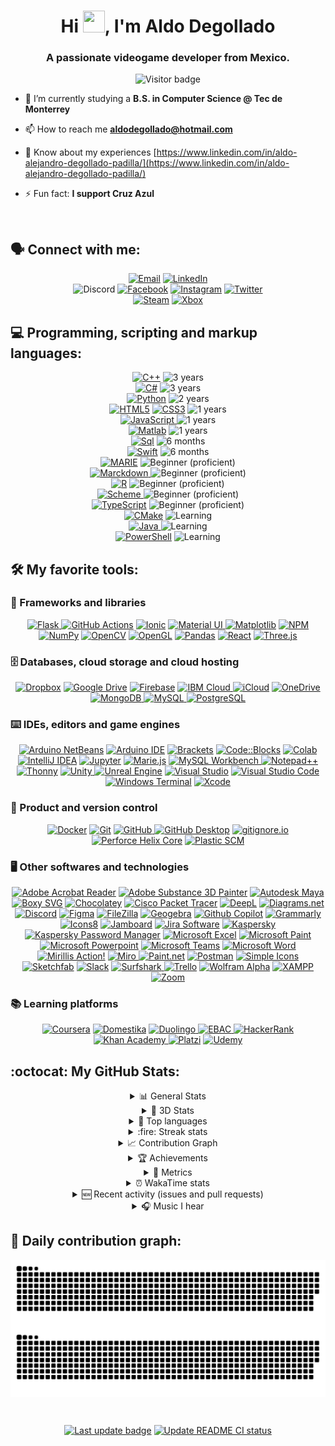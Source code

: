 <h1 align="center">
  Hi <img src="https://raw.githubusercontent.com/MartinHeinz/MartinHeinz/master/wave.gif" width="35px" height="35px">, I'm Aldo Degollado
</h1>

<h3 align="center">
  A passionate videogame developer from Mexico.
</h3>

<p align="center">
  <img alt="Visitor badge" Title="Visitors badge" src="https://visitor-badge.laobi.icu/badge?page_id=diplex09.diplex09"/>
</p>

- 🔭 I’m currently studying a **B.S. in Computer Science @ Tec de Monterrey**

- 📫 How to reach me **aldodegollado@hotmail.com**

- 📄 Know about my experiences [https://www.linkedin.com/in/aldo-alejandro-degollado-padilla/](https://www.linkedin.com/in/aldo-alejandro-degollado-padilla/)

- ⚡ Fun fact: **I support Cruz Azul**

<br>


## 🗣️ Connect with me: 

<p align="center">
  <!--- Mail --->
  <a href="mailto:aldodegollado@hotmail.com" target="_blank" rel="noreferrer">
    <img alt="Email" title="Email" src="https://shields.io/badge/%F0%9F%93%AC%20aldodegollado@hotmail.com-beige?style=for-the-badge" /></a>

  <!--- LinkedIn --->
  <a href="https://linkedin.com/in/aldo-alejandro-degollado-padilla" target="_blank" rel="noreferrer">
    <img alt="LinkedIn" title="LinkedIn" src="https://img.shields.io/badge/linkedin-%230077B5.svg?logo=linkedin&logoColor=white&style=for-the-badge" /></a>
  <br>
  
  <!--- Discord --->
  <img alt="Discord" title="Discord" src="https://dcbadge.vercel.app/api/shield/219490225481580544" />
  
  <!--- Facebook --->
  <a href="https://fb.com/aldoalejandro.degolladopadilla" target="_blank" rel="noreferrer">
    <img alt="Facebook" title="Facebook" src="https://img.shields.io/badge/Facebook-%231877F2.svg?logo=Facebook&logoColor=white&style=for-the-badge" /></a>
  
  <!--- Instagram --->
  <a href="https://instagram.com/aldodegollado" target="_blank" rel="noreferrer">
    <img alt="Instagram" title="Instagram" src="https://img.shields.io/badge/Instagram-%23E4405F.svg?logo=Instagram&logoColor=white&style=for-the-badge" /></a>
  
  <!--- Twitter --->
  <a href="https://twitter.com/aldodegollado" target="_blank" rel="noreferrer">
    <img alt="Twitter" title="Twitter" src="https://img.shields.io/badge/Twitter-%231DA1F2.svg?logo=Twitter&logoColor=white&style=for-the-badge" /></a>
  <br>
  
  <!--- Steam --->
  <a href="https://steamcommunity.com/id/diplex_/" target="_blank" rel="noreferrer">
    <img alt="Steam" title="Steam" src="https://img.shields.io/badge/Steam-2A475E.svg?logo=Steam&logoColor=white&style=for-the-badge" /></a>
  
  <!--- Xbox --->
  <a href="https://account.xbox.com/es-mx/Profile?xr=mebarnav" target="_blank" rel="noreferrer">
    <img alt="Xbox" title="Xbox" src="https://img.shields.io/badge/Xbox-107C10.svg?logo=Xbox&logoColor=white&style=for-the-badge" /></a>
</p>


## 💻 Programming, scripting and markup languages:

<p align="center">
  <!--- C++ --->
  <a href="https://www.w3schools.com/cpp/cpp_intro.asp" target="_blank" rel="noreferrer">
    <img alt="C++" title="C++" src="https://img.shields.io/badge/C%2B%2B-00599C?logo=cplusplus&logoColor=fff&style=for-the-badge" /></a>
  <img alt="3 years" src="https://img.shields.io/badge/3%20years-69b34c?style=for-the-badge" />
  <br>
  
  <!--- C# --->
  <a href="https://learn.microsoft.com/en-us/dotnet/csharp/" target="_blank" rel="noreferrer">
    <img alt="C#" title="C#" src="https://img.shields.io/badge/C%20Sharp-239120?logo=csharp&logoColor=fff&style=for-the-badge" /></a>
  <img alt="3 years" src="https://img.shields.io/badge/3%20years-69b34c?style=for-the-badge" />
  <br>
  
  <!--- Python --->
  <a href="https://www.python.org/" target="_blank" rel="noreferrer">
    <img alt="Python" title="Python" src="https://custom-icon-badges.demolab.com/badge/Python-254F72.svg?logo=python-color2&style=for-the-badge" /></a>
  <img alt="2 years" src="https://img.shields.io/badge/2%20years-acb334?style=for-the-badge" />
  <br>
  
  <!--- HTML5 y CSS3 --->
  <a href="https://www.w3schools.com/html/default.asp" target="_blank" rel="noreferrer">
    <img alt="HTML5" title="HTML5" src="https://img.shields.io/badge/HTML5-E34F26?style=for-the-badge&logo=html5&logoColor=white" /></a>
  <a href="https://www.w3schools.com/css/default.asp" target="_blank" rel="noreferrer">
    <img alt="CSS3" title="CSS3" src="https://img.shields.io/badge/CSS3-1572B6?style=for-the-badge&logo=css3&logoColor=white" /></a>
  <img alt="1 years" src="https://img.shields.io/badge/1%20year-fab733?style=for-the-badge" />
  <br>
  
  <!--- JavaScript --->
  <a href="https://developer.mozilla.org/en-US/docs/Web/JavaScript" target="_blank" rel="noreferrer">
    <picture>
      <source media="(prefers-color-scheme: dark)" srcset="https://img.shields.io/badge/JavaScript-F7DF1E?logo=javascript&logoColor=000&style=for-the-badge">
      <source media="(prefers-color-scheme: light)" srcset="https://img.shields.io/badge/JavaScript-000?logo=javascript&logoColor=F7DF1E&style=for-the-badge">
      <img alt="JavaScript" title="JavaScript" src="https://img.shields.io/badge/JavaScript-000?logo=javascript&logoColor=F7DF1E&style=for-the-badge">
    </picture></a>
  <img alt="1 years" src="https://img.shields.io/badge/1%20year-fab733?style=for-the-badge" />
  <br>
  
  <!--- Matlab --->
  <a href="https://www.mathworks.com/products/matlab.html" target="_blank" rel="noreferrer">
    <img alt="Matlab" title="Matlab" src="https://custom-icon-badges.demolab.com/badge/Matlab-0076A8.svg?logo=matlab-color&style=for-the-badge" /></a>
  <img alt="1 years" src="https://img.shields.io/badge/1%20year-fab733?style=for-the-badge" />
  <br>
  
  <!--- SQL --->
  <a href="https://www.w3schools.com/sql/sql_intro.asp" target="_blank" rel="noreferrer">
    <img alt="Sql" title="Sql" src="https://custom-icon-badges.demolab.com/badge/SQL-025E8C.svg?logo=database&logoColor=white&style=for-the-badge" /></a>
  <img alt="6 months" src="https://img.shields.io/badge/6%20months-ff8e15?style=for-the-badge" />
  <br>
  
  <!--- Swift --->
  <a href="https://developer.apple.com/swift/" target="_blank" rel="noreferrer">
    <img alt="Swift" title="Swift" src="https://img.shields.io/badge/Swift-F05138?logo=swift&logoColor=fff&style=for-the-badge" /></a>
  <img alt="6 months" src="https://img.shields.io/badge/6%20months-ff8e15?style=for-the-badge" />
  <br>
  
  <!--- MARIE --->
  <a href="http://samples.jbpub.com/9781449600068/00068_ch04_null3e.pdf" target="_blank" rel="noreferrer">
    <img alt="MARIE" title="MARIE" src="https://custom-icon-badges.demolab.com/badge/MARIE-404040.svg?style=for-the-badge" /></a>
  <img alt="Beginner (proficient)" src="https://img.shields.io/badge/beginner%20(proficient)-ff4e11?style=for-the-badge" />
  <br>
  
  <!--- Markdown --->
  <a href="https://www.markdownguide.org/" target="_blank" rel="noreferrer">
    <picture>
      <source media="(prefers-color-scheme: dark)" srcset="https://img.shields.io/badge/Markdown-fff.svg?logo=Markdown&logoColor=000000&style=for-the-badge">
      <source media="(prefers-color-scheme: light)" srcset="https://img.shields.io/badge/Markdown-000000.svg?logo=Markdown&logoColor=white&style=for-the-badge">
      <img alt="Marckdown" title="Markdown" src="https://img.shields.io/badge/Markdown-000000.svg?logo=Markdown&logoColor=white&style=for-the-badge">
    </picture></a>
  <img alt="Beginner (proficient)" src="https://img.shields.io/badge/beginner%20(proficient)-ff4e11?style=for-the-badge" />
  <br>
  
  <!--- R --->
  <a href="https://www.r-project.org/" target="_blank" rel="noreferrer">
    <img alt="R" title="R" src="https://img.shields.io/badge/r-%23276DC3.svg?style=for-the-badge&logo=r&logoColor=white" /></a>
  <img alt="Beginner (proficient)" src="https://img.shields.io/badge/beginner%20(proficient)-ff4e11?style=for-the-badge" />
  <br>
  
  <!--- Scheme --->
  <a href="https://scheme.com/" target="_blank" rel="noreferrer">
    <picture>
      <source media="(prefers-color-scheme: dark)" srcset="https://custom-icon-badges.demolab.com/badge/Scheme-fff.svg?logo=scheme&style=for-the-badge">
      <source media="(prefers-color-scheme: light)" srcset="https://custom-icon-badges.demolab.com/badge/Scheme-000.svg?logo=scheme-white&style=for-the-badge">
      <img alt="Scheme" title="Scheme" src="https://custom-icon-badges.demolab.com/badge/Scheme-000.svg?logo=scheme&logColor=white&style=for-the-badge">
    </picture></a>
  <img alt="Beginner (proficient)" src="https://img.shields.io/badge/beginner%20(proficient)-ff4e11?style=for-the-badge" />
  <br>
  
  <!--- TypeScript --->
  <a href="https://www.typescriptlang.org/" target="_blank" rel="noreferrer">
    <img alt="TypeScript" title="TypeScript" src="https://img.shields.io/badge/TypeScript-3178C6?logo=typescript&logoColor=fff&style=for-the-badge" /></a>
  <img alt="Beginner (proficient)" src="https://img.shields.io/badge/beginner%20(proficient)-ff4e11?style=for-the-badge" />
  <br>
  
  <!--- CMake --->
  <a href="https://cmake.org/" target="_blank" rel="noreferrer">
    <img alt="CMake" title="CMake" src="https://custom-icon-badges.demolab.com/badge/CMake-456E93.svg?logo=cmake-color&style=for-the-badge" /></a>
  <img alt="Learning" src="https://img.shields.io/badge/Learning...-ff0d0d?style=for-the-badge" />
  <br>
  
  <!--- Java --->
  <a href="https://www.java.com" target="_blank" rel="noreferrer">
    <picture>
      <source media="(prefers-color-scheme: dark)" srcset="https://custom-icon-badges.demolab.com/badge/Java-fff.svg?logo=java-color&style=for-the-badge">
      <source media="(prefers-color-scheme: light)" srcset="https://custom-icon-badges.demolab.com/badge/Java-3A75B0.svg?logo=java&logoColor=white&style=for-the-badge">
      <img alt="Java" title="Java" src="https://custom-icon-badges.demolab.com/badge/Java-3A75B0.svg?logo=java&logoColor=white&style=for-the-badge">
    </picture></a>
  <img alt="Learning" src="https://img.shields.io/badge/Learning...-ff0d0d?style=for-the-badge" />
  <br>
  
  <!--- PowerShell --->
  <a href="https://learn.microsoft.com/en-us/powershell/scripting/overview?view=powershell-7.2" target="_blank" rel="noreferrer">
    <img alt="PowerShell" title="PowerShell" src="https://img.shields.io/badge/powershell-4376CF?logo=powershell&logoColor=white&style=for-the-badge" /></a>
  <img alt="Learning" src="https://img.shields.io/badge/Learning...-ff0d0d?style=for-the-badge" />
  <br>
</p>


## 🛠️ My favorite tools:


### 🧰 Frameworks and libraries

<p align="center">
  <!--- Flask --->
  <a href="https://flask.palletsprojects.com/en/2.2.x/" target="_blank" rel="noreferrer">
    <picture>
      <source media="(prefers-color-scheme: dark)" srcset="https://img.shields.io/badge/Flask-fff?logo=flask&logoColor=black&style=for-the-badge">
      <source media="(prefers-color-scheme: light)" srcset="https://img.shields.io/badge/Flask-000000?logo=flask&logoColor=white&style=for-the-badge">
      <img alt="Flask" title="Flask" src="https://img.shields.io/badge/Flask-000000?logo=flask&logoColor=white&style=for-the-badge">
    </picture></a>
  
  <!--- GitHub Actions --->
  <a href="https://github.com/features/actions" target="_blank" rel="noreferrer">
    <img alt="GitHub Actions" title="GitHub Actions" src="https://img.shields.io/badge/GitHub%20Actions-2088FF.svg?logo=GitHub-Actions&logoColor=white&style=for-the-badge"></a>
  
  <!--- Ionic --->
  <a href="https://ionicframework.com/" target="_blank" rel="noreferrer">
    <img alt="Ionic" title="Ionic" src="https://img.shields.io/badge/Ionic-3880FF?style=for-the-badge&logo=ionic&logoColor=white" /></a>
  
  <!--- Material UI --->
  <a href="https://mui.com/" target="_blank" rel="noreferrer">
    <picture>
      <source media="(prefers-color-scheme: dark)" srcset="https://custom-icon-badges.demolab.com/badge/Material%20UI-fff.svg?logo=materialui&logoColor=007FFF&style=for-the-badge">
      <source media="(prefers-color-scheme: light)" srcset="https://custom-icon-badges.demolab.com/badge/Material%20UI-007FFF.svg?logo=materialui&logoColor=white&style=for-the-badge">
      <img alt="Material UI" title="Material UI" src="https://custom-icon-badges.demolab.com/badge/Material%20UI-007FFF.svg?logo=materialui&logoColor=white&style=for-the-badge">
    </picture></a>
  
  <!--- Matplotlib --->
  <a href="https://matplotlib.org/" target="_blank" rel="noreferrer">
    <img alt="Matplotlib" title="Matplotlib" src="https://custom-icon-badges.demolab.com/badge/Matplotlib-11557C.svg?logo=matplotlib&style=for-the-badge"></a>
  
  <!--- NPM --->
  <a href="https://www.npmjs.com/" target="_blank" rel="noreferrer">
    <img alt="NPM" title="NPM" src="https://img.shields.io/badge/npm-CB3837?logo=npm&logoColor=white&style=for-the-badge"></a>
  
  <!--- NumPy --->
  <a href="https://numpy.org/" target="_blank" rel="noreferrer">
    <img alt="NumPy" title="NumPy" src="https://custom-icon-badges.demolab.com/badge/NumPy-013243.svg?logo=numpy-color&style=for-the-badge"></a>
  
  <!--- OpenCV --->
  <a href="https://opencv.org/" target="_blank" rel="noreferrer">
    <img alt="OpenCV" title="OpenCV" src="https://custom-icon-badges.demolab.com/badge/OpenCV-006CFF.svg?logo=opencv-color&style=for-the-badge"></a>
  
  <!--- OpenGL --->
  <a href="https://www.opengl.org/" target="_blank" rel="noreferrer">
    <img alt="OpenGL" title="OpenGL" src="https://img.shields.io/badge/OpenGL-5586A5.svg?logo=opengl&logoColor=fff&style=for-the-badge"></a>
  
  <!--- Pandas --->
  <a href="https://pandas.pydata.org/" target="_blank" rel="noreferrer">
    <img alt="Pandas" title="Pandas" src="https://custom-icon-badges.demolab.com/badge/Pandas-130654.svg?logo=pandas-white&style=for-the-badge"></a>
  
  <!--- React --->
  <a href="https://es.reactjs.org/" target="_blank" rel="noreferrer">
    <img alt="React" title="React" src="https://img.shields.io/badge/React-20232A?logo=react&logoColor=61DAFB&style=for-the-badge"></a>
  
  <!--- Three.js --->
  <a href="https://threejs.org/" target="_blank" rel="noreferrer">
    <picture>
      <source media="(prefers-color-scheme: dark)" srcset="https://custom-icon-badges.demolab.com/badge/Three.js-fff.svg?logo=three.js&logoColor=black&style=for-the-badge">
      <source media="(prefers-color-scheme: light)" srcset="https://custom-icon-badges.demolab.com/badge/Three.js-000.svg?logo=three.js&logoColor=white&style=for-the-badge">
      <img alt="Three.js" title="Three.js" src="https://custom-icon-badges.demolab.com/badge/Three.js-000.svg?logo=three.js&logoColor=white&style=for-the-badge">
    </picture></a>
</p>

### 🗄️ Databases, cloud storage and cloud hosting

<p align="center">
  <!--- Dropbox --->
  <a href="https://www.dropbox.com/es/" target="_blank" rel="noreferrer">
      <img alt="Dropbox" title="Dropbox" src="https://img.shields.io/badge/Dropbox-0061FE?logo=dropbox&style=for-the-badge"></a>
  
  <!--- Google Drive --->
  <a href="https://www.google.com/intl/es/drive/" target="_blank" rel="noreferrer">
    <img alt="Google Drive" title="Google Drive" src="https://custom-icon-badges.demolab.com/badge/Google%20Drive-6783C5.svg?logo=google-drive-color&style=for-the-badge"></a>
  
  <!--- Firebase --->
  <a href="https://firebase.google.com/" target="_blank" rel="noreferrer">
    <img alt="Firebase" title="Firebase" src="https://custom-icon-badges.demolab.com/badge/Firebase-1A73E8.svg?logo=firebase-color&style=for-the-badge"></a>
  
  <!--- IBM Cloud --->
  <a href="https://cloud.ibm.com/" target="_blank" rel="noreferrer">
    <picture>
      <source media="(prefers-color-scheme: dark)" srcset="https://custom-icon-badges.demolab.com/badge/IBM%20Cloud-fff.svg?logo=ibm-cloud-color&style=for-the-badge">
      <source media="(prefers-color-scheme: light)" srcset="https://img.shields.io/badge/IBM%20Cloud-000.svg?logo=ibm-cloud&logoColor=white&style=for-the-badge">
      <img alt="IBM Cloud" title="IBM Cloud" src="https://img.shields.io/badge/IBM%20Cloud-000.svg?logo=ibm-cloud&logoColor=white&style=for-the-badge">
    </picture></a>
  
  <!--- iCloud --->
  <a href="https://www.icloud.com/" target="_blank" rel="noreferrer">
    <img alt="iCloud" title="iCloud" src="https://custom-icon-badges.demolab.com/badge/-iCloud-93ddfb?logo=icloud-color&style=for-the-badge" /></a>
  
  <!--- OneDrive --->
  <a href="https://onedrive.live.com/" target="_blank" rel="noreferrer">
    <img alt="OneDrive" title="OneDrive" src="https://custom-icon-badges.demolab.com/badge/-OneDrive-0849B1?logo=onedrive&style=for-the-badge" /></a>
  
  <!--- MongoDB --->
  <a href="https://www.mongodb.com/" target="_blank" rel="noreferrer">
    <picture>
      <source media="(prefers-color-scheme: dark)" srcset="https://img.shields.io/badge/MongoDB-00EE64?style=for-the-badge&logo=mongodb&logoColor=white">
      <source media="(prefers-color-scheme: light)" srcset="https://img.shields.io/badge/MongoDB-011E2A?style=for-the-badge&logo=mongodb&logoColor=white">
      <img alt="MongoDB" title="MongoDB" src="https://img.shields.io/badge/MongoDB-011E2A?style=for-the-badge&logo=mongodb&logoColor=white">
    </picture></a>
  
  <!--- MySQL --->
  <a href="https://www.mysql.com/" target="_blank" rel="noreferrer">
    <picture>
      <source media="(prefers-color-scheme: dark)" srcset="https://custom-icon-badges.demolab.com/badge/-MySQL-fff?logo=mysql_official_logo_icon_169938&style=for-the-badge">
      <source media="(prefers-color-scheme: light)" srcset="https://img.shields.io/badge/MySQL-00618A?logo=mysql&logoColor=E48E00&style=for-the-badge">
      <img alt="MySQL" title="MySQL" src="https://img.shields.io/badge/MySQL-00618A?style=for-the-badge&logo=mysql&logoColor=white">
    </picture></a>
  
  <!--- PostgreSQL --->
  <a href="https://www.postgresql.org/" target="_blank" rel="noreferrer">
    <img alt="PostgreSQL" title="PostgreSQL" src="https://img.shields.io/badge/PostgreSQL-336791?logo=postgresql&logoColor=white&style=for-the-badge" /></a>
</p>

### ⌨️ IDEs, editors and game engines

<p align="center">
  <!--- Apache NetBeans --->
  <a href="https://netbeans.apache.org/" target="_blank" rel="noreferrer">
    <img alt="Arduino NetBeans" title="Apache NetBeans" src="https://custom-icon-badges.demolab.com/badge/Apache%20NetBeans-2C78C2?logo=netbeans-color&style=for-the-badge" /></a>
  
  <!--- Arduino IDE --->
  <a href="https://www.arduino.cc/" target="_blank" rel="noreferrer">
    <img alt="Arduino IDE" title="Arduino IDE" src="https://img.shields.io/badge/-Arduino%20IDE-00979D?logo=Arduino&logoColor=white&style=for-the-badge" /></a>
  
  <!--- Brackets --->
  <a href="https://brackets.io/" target="_blank" rel="noreferrer">
    <img alt="Brackets" title="Brackets" src="https://custom-icon-badges.demolab.com/badge/Brackets-F0F9FF?style=for-the-badge&logo=brackets" /></a>
  
  <!--- Code::Blocks --->
  <a href="https://www.codeblocks.org/" target="_blank" rel="noreferrer">
      <img alt="Code::Blocks" title="Code::Blocks" src="https://custom-icon-badges.demolab.com/badge/Code::Blocks-EAECF0?logo=code::blocks&style=for-the-badge"></a>
  
  <!--- Colab --->
  <a href="https://colab.research.google.com/" target="_blank" rel="noreferrer">
      <img alt="Colab" title="Colab" src="https://custom-icon-badges.demolab.com/badge/Colab-525252?logo=googlecolab-color&style=for-the-badge"></a>
  
  <!--- IntelliJ IDEA --->
  <a href="https://www.jetbrains.com/idea/" target="_blank" rel="noreferrer">
      <img alt="IntelliJ IDEA" title="IntelliJ IDEA" src="https://custom-icon-badges.demolab.com/badge/IntelliJ%20IDEA-323236?logo=intellij-idea-color&style=for-the-badge"></a>
  
  <!--- Jupyter --->
  <a href="https://jupyter.org/" target="_blank" rel="noreferrer">
      <img alt="Jupyter" title="Jupyter" src="https://custom-icon-badges.demolab.com/badge/Jupyter-F37726?logo=jupyter&logoColor=white&style=for-the-badge"></a>
  
  <!--- Marie.js --->
  <a href="https://marie-js.github.io/" target="_blank" rel="noreferrer">
      <img alt="Marie.js" title="Marie.js" src="https://custom-icon-badges.demolab.com/badge/Marie.js-404040?logo=marie.js2&style=for-the-badge"></a>
  
  <!--- MySQL Workbench --->
  <a href="https://www.mysql.com/products/workbench/" target="_blank" rel="noreferrer">
    <picture>
      <source media="(prefers-color-scheme: dark)" srcset="https://custom-icon-badges.demolab.com/badge/MySQL%20Workbench-fff?logo=mysql_official_logo_icon_169938&style=for-the-badge">
      <source media="(prefers-color-scheme: light)" srcset="https://img.shields.io/badge/MySQL%20Workbench-00618A?logo=mysql&logoColor=E48E00&style=for-the-badge">
      <img alt="MySQL Workbench" title="MySQL Workbench" src="https://img.shields.io/badge/MySQL&20Workbench-00618A?style=for-the-badge&logo=mysql&logoColor=white">
    </picture></a>
  
  <!--- Notepad++ --->
  <a href="https://notepad-plus-plus.org/" target="_blank" rel="noreferrer">
      <img alt="Notepad++" title="Notepad++" src="https://img.shields.io/badge/Notepad++-8FE772.svg?logo=notepad%2B%2B&logoColor=black&style=for-the-badge"></a>
  
  <!--- Thonny --->
  <a href="https://thonny.org/" target="_blank" rel="noreferrer">
      <img alt="Thonny" title="Thonny" src="https://custom-icon-badges.demolab.com/badge/Thonny-607660.svg?logo=thonny2&style=for-the-badge"></a>
  
  <!--- Unity --->
  <a href="https://unity.com/" target="_blank" rel="noreferrer">
    <picture>
      <source media="(prefers-color-scheme: dark)" srcset="https://custom-icon-badges.demolab.com/badge/Unity-fff?logo=unity&logoColor=black&style=for-the-badge">
      <source media="(prefers-color-scheme: light)" srcset="https://img.shields.io/badge/Unity-000?logo=unity&logoColor=white&style=for-the-badge">
      <img alt="Unity" title="Unity" src="https://img.shields.io/badge/Unity-000?logo=unity&logoColor=white&style=for-the-badge">
    </picture></a>
  
  <!--- Unreal Engine --->
  <a href="https://www.unrealengine.com/en-US" target="_blank" rel="noreferrer">
      <img alt="Unreal Engine" title="Unreal Engine" src="https://img.shields.io/badge/-Unreal%20Engine-313131?logo=unreal-engine&logoColor=white&style=for-the-badge"></a>
  
  <!--- Visual Studio --->
  <a href="https://visualstudio.microsoft.com/" target="_blank" rel="noreferrer">
      <img alt="Visual Studio" title="Visual Studio" src="https://img.shields.io/badge/Visual%20Studio-5E438F.svg?logo=Visual-Studio&logoColor=white&style=for-the-badge"></a>
  
  <!--- Visual Studio Code --->
  <a href="https://code.visualstudio.com/" target="_blank" rel="noreferrer">
      <img alt="Visual Studio Code" title="Visual Studio Code" src="https://img.shields.io/badge/Visual%20Studio%20Code-0078d7.svg?logo=visual-studio-code&logoColor=white&style=for-the-badge"></a>
  
  <!--- Windows Terminal --->
  <a href="https://github.com/microsoft/terminal" target="_blank" rel="noreferrer">
      <img alt="Windows Terminal" title="Windows Terminal" src="https://custom-icon-badges.demolab.com/badge/Windows%20Terminal-4D4D4D?logo=windows-terminal-color&style=for-the-badge"></a>
  
  <!--- Xcode --->
  <a href="https://developer.apple.com/xcode/" target="_blank" rel="noreferrer">
      <img alt="Xcode" title="Xcode" src="https://custom-icon-badges.demolab.com/badge/Xcode-007ACC?logo=xcode-color&style=for-the-badge"></a>
</p>


### 💽 Product and version control
  
<p align="center">
  <!--- Docker --->
  <a href="https://www.docker.com/" target="_blank" rel="noreferrer">
      <img alt="Docker" title="Docker" src="https://custom-icon-badges.demolab.com/badge/Docker-1C90ED?logo=docker&logoColor=white&style=for-the-badge"></a>
  
  <!--- Git --->
  <a href="https://git-scm.com/" target="_blank" rel="noreferrer">
      <img alt="Git" title="Git" src="https://img.shields.io/badge/Git-F05033?logo=git&logoColor=white&style=for-the-badge"></a>
  
  <!--- GitHub --->
  <a href="https://github.com/" target="_blank" rel="noreferrer">
    <picture>
      <source media="(prefers-color-scheme: dark)" srcset="https://img.shields.io/badge/GitHub-fff?logo=github&logoColor=black&style=for-the-badge">
      <source media="(prefers-color-scheme: light)" srcset="https://img.shields.io/badge/GitHub-000?logo=github&logoColor=white&style=for-the-badge">
      <img alt="GitHub" title="GitHub" src="https://img.shields.io/badge/GitHub-000?logo=github&logoColor=white&style=for-the-badge">
    </picture></a>
  
  <!--- GitHub Desktop --->
  <a href="https://desktop.github.com/" target="_blank" rel="noreferrer">
      <img alt="GitHub Desktop" title="GitHub Desktop" src="https://img.shields.io/badge/GitHub%20Desktop-832291?logo=github&logoColor=white&style=for-the-badge"></a>
  
  <!--- gitignore.io --->
  <a href="https://gitignore.io/" target="_blank" rel="noreferrer">
      <img alt="gitignore.io" title="gitignore.io" src="https://img.shields.io/badge/gitignore.io-204ECF?logo=gitignoredotio&logoColor=white&style=for-the-badge"></a>
  
  <!--- Perforce Helix Core --->
  <a href="https://www.perforce.com/products/helix-core" target="_blank" rel="noreferrer">
      <img alt="Perforce Helix Core" title="Perforce Helix Core" src="https://img.shields.io/badge/Perforce%20Helix%20Core-00AEEF?logo=perforce&logoColor=white&style=for-the-badge"></a>
  
  <!--- Plastic SCM --->
  <a href="https://www.plasticscm.com/" target="_blank" rel="noreferrer">
    <picture>
      <source media="(prefers-color-scheme: dark)" srcset="https://custom-icon-badges.demolab.com/badge/Plastic%20SCM-FF4300?logo=plastic-scm&logoColor=white&style=for-the-badge">
      <source media="(prefers-color-scheme: light)" srcset="https://custom-icon-badges.demolab.com/badge/Plastic%20SCM-172A51?logo=plastic-scm&style=for-the-badge">
      <img alt="Plastic SCM" title="Plastic SCM" src="https://custom-icon-badges.demolab.com/badge/Plastic%20SCM-172A51?logo=plastic-scm&style=for-the-badge">
    </picture></a>
</p>

### 🖥️ Other softwares and technologies
  
<p align="center">
  <!--- Adobe Acrobat Reader --->
  <a href="https://www.adobe.com/acrobat/pdf-reader.html" target="_blank" rel="noreferrer">
      <img alt="Adobe Acrobat Reader" title="Adobe Acrobat Reader" src="https://img.shields.io/badge/Adobe%20Acrobat%20Reader-EC1C24?logo=adobeacrobatreader&logoColor=fff&style=for-the-badge"></a>
  
  <!--- Adobe Substance 3D Painter --->
  <a href="https://www.substance3d.com/" target="_blank" rel="noreferrer">
      <img alt="Adobe Substance 3D Painter" title="Adobe Substance 3D Painter" src="https://custom-icon-badges.demolab.com/badge/Adobe%20Substance%203D%20Painter-99E83F?logo=adobe-substance-3d-painter&style=for-the-badge"></a>
  
  <!--- Autodesk Maya --->
  <a href="https://www.autodesk.com/products/maya/overview" target="_blank" rel="noreferrer">
      <img alt="Autodesk Maya" title="Autodesk Maya" src="https://custom-icon-badges.demolab.com/badge/Autodesk%20Maya-02AAAB?logo=autodesk-maya-logo&style=for-the-badge"></a>
  
  <!--- Boxy SVG --->
  <a href="https://boxy-svg.com/" target="_blank" rel="noreferrer">
    <picture>
      <source media="(prefers-color-scheme: dark)" srcset="https://custom-icon-badges.demolab.com/badge/Boxy%20SVG-3A3A3A?logo=boxy-svg-color&style=for-the-badge">
      <source media="(prefers-color-scheme: light)" srcset="https://custom-icon-badges.demolab.com/badge/Boxy%20SVG-242424?logo=boxy-svg-color&style=for-the-badge">
      <img alt="Boxy SVG" title="Boxy SVG" src="https://custom-icon-badges.demolab.com/badge/Boxy%20SVG-3A3A3A?logo=boxy-svg-color&style=for-the-badge"></a>
    </picture></a>
  
  <!--- Chocolatey --->
  <a href="https://chocolatey.org/" target="_blank" rel="noreferrer">
      <img alt="Chocolatey" title="Chocolatey" src="https://custom-icon-badges.demolab.com/badge/Chocolatey-CEE2F3?logo=chocolatey-color&style=for-the-badge"></a>
  
  <!--- Cisco Packet Tracer --->
  <a href="https://www.netacad.com/courses/packet-tracer" target="_blank" rel="noreferrer">
      <img alt="Cisco Packet Tracer" title="Cisco Packet Tracer" src="https://custom-icon-badges.demolab.com/badge/Cisco%20Packet%20Tracer-00465E?logo=cisco-packet-tracer&style=for-the-badge"></a>
  
  <!--- DeepL --->
  <a href="https://www.deepl.com/translator" target="_blank" rel="noreferrer">
    <img alt="DeepL" title="DeepL" src="https://custom-icon-badges.demolab.com/badge/DeepL-0F2B46.svg?logo=deepl&logoColor=fff&style=for-the-badge"></a>
  
  <!--- Diagrams.net --->
  <a href="https://www.diagrams.net/" target="_blank" rel="noreferrer">
      <img alt="Diagrams.net" title="Diagrams" src="https://img.shields.io/badge/diagrams.net-F08705?logo=diagramsdotnet&logoColor=fff&style=for-the-badge"></a>
  
  <!--- Discord --->
  <a href="https://discord.com/" target="_blank" rel="noreferrer">
    <img alt="Discord" title="Discord" src="https://img.shields.io/badge/Discord-5865F2?logo=discord&logoColor=fff&style=for-the-badge"></a>
  
  <!--- Figma --->
  <a href="https://www.figma.com/" target="_blank" rel="noreferrer">
      <img alt="Figma" title="Figma" src="https://custom-icon-badges.demolab.com/badge/Figma-2D3038?logo=figma-color&style=for-the-badge"></a>
  
  <!--- FileZilla --->
  <a href="https://filezilla-project.org/" target="_blank" rel="noreferrer">
      <img alt="FileZilla" title="FileZilla" src="https://img.shields.io/badge/FileZilla-BF0000?logo=filezilla&logoColor=fff&style=for-the-badge"></a>
  
  <!--- Geogebra --->
  <a href="https://www.geogebra.org/" target="_blank" rel="noreferrer">
      <img alt="Geogebra" title="Geogebra" src="https://custom-icon-badges.demolab.com/badge/Geogebra-9B9B9B?logo=geogebra&style=for-the-badge"></a>
  
  <!--- GitHub Copilot --->
  <a href="https://github.com/features/copilot" target="_blank" rel="noreferrer">
      <img alt="Github Copilot" title="Github Copilot" src="https://custom-icon-badges.demolab.com/badge/Github%20Copilot-9FADF1?logo=github-copilot&style=for-the-badge"></a>
  
  <!--- Grammarly --->
  <a href="https://www.grammarly.com/" target="_blank" rel="noreferrer">
      <img alt="Grammarly" title="Grammarly" src="https://img.shields.io/badge/Grammarly-34BA96?logo=grammarly&logoColor=fff&style=for-the-badge"></a>
  
  <!--- Icons8 --->
  <a href="https://icons8.com/" target="_blank" rel="noreferrer">
      <img alt="Icons8" title="Icons8" src="https://img.shields.io/badge/Icons8-1FB141?logo=icons8&logoColor=fff&style=for-the-badge"></a>
  
  <!--- Jamboard --->
  <a href="https://workspace.google.com/products/jamboard/" target="_blank" rel="noreferrer">
      <img alt="Jamboard" title="Jamboard" src="https://custom-icon-badges.demolab.com/badge/Jamboard-7584F2?logo=jamboard-color&style=for-the-badge"></a>
  
  <!--- Jira Software --->
  <a href="https://www.atlassian.com/software/jira" target="_blank" rel="noreferrer">
      <img alt="Jira Software" title="Jira Software" src="https://custom-icon-badges.demolab.com/badge/Jira%20Software-253858?logo=jira-software-color&style=for-the-badge"></a>
  
  <!--- Kaspersky --->
  <a href="https://www.kaspersky.com/" target="_blank" rel="noreferrer">
      <img alt="Kaspersky" title="Kaspersky" src="https://img.shields.io/badge/Kaspersky-009982?logo=kaspersky&logoColor=fff&style=for-the-badge"></a>
  
  <!--- Kaspersky Password Manager --->
  <a href="https://www.kaspersky.com/password-manager" target="_blank" rel="noreferrer">
      <img alt="Kaspersky Password Manager" title="Kaspersky Password Manager" src="https://custom-icon-badges.demolab.com/badge/Kaspersky%20Password%20Manager-1E856F?logo=kaspersky-password-manager-color&style=for-the-badge"></a>
  
  <!--- Microsoft Excel --->
  <a href="https://www.microsoft.com/en-us/microsoft-365/excel" target="_blank" rel="noreferrer">
      <img alt="Microsoft Excel" title="Microsoft Excel" src="https://custom-icon-badges.demolab.com/badge/Microsoft%20Excel-217346?logo=microsoft-excel-color&style=for-the-badge"></a>
  
  <!--- Microsoft Paint --->
  <a href="https://apps.microsoft.com/store/detail/paint/9PCFS5B6T72H" target="_blank" rel="noreferrer">
      <img alt="Microsoft Paint" title="Microsoft Paint" src="https://custom-icon-badges.demolab.com/badge/Microsoft%20Paint-0078D4?logo=microsoft-paint&style=for-the-badge"></a>
  
  <!--- Microsoft Powerpoint --->
  <a href="https://www.microsoft.com/en-us/microsoft-365/powerpoint" target="_blank" rel="noreferrer">
      <img alt="Microsoft Powerpoint" title="Microsoft Powerpoint" src="https://custom-icon-badges.demolab.com/badge/Microsoft%20Powerpoint-B7472A?logo=microsoft-powerpoint-color&style=for-the-badge"></a>
  
  <!--- Microsoft Teams --->
  <a href="https://www.microsoft.com/en-us/microsoft-teams/group-chat-software" target="_blank" rel="noreferrer">
      <img alt="Microsoft Teams" title="Microsoft Teams" src="https://custom-icon-badges.demolab.com/badge/Microsoft%20Teams-6264A7?logo=microsoft-teams-color&style=for-the-badge"></a>
  
  <!--- Microsoft Word --->
  <a href="https://www.microsoft.com/en-us/microsoft-365/word" target="_blank" rel="noreferrer">
      <img alt="Microsoft Word" title="Microsoft Word" src="https://custom-icon-badges.demolab.com/badge/Microsoft%20Word-2B579A?logo=microsoft-word-color&style=for-the-badge"></a>
  
  <!--- Mirillis Action! --->
  <a href="https://mirillis.com/es/productos/action-grabacion-de-pantalla-y-videojuegos.html" target="_blank" rel="noreferrer">
      <img alt="Mirillis Action!" title="Mirillis Action!" src="https://custom-icon-badges.demolab.com/badge/Mirillis%20Action!-282828?logo=action-mirilis&style=for-the-badge"></a>
  
  <!--- Miro --->
  <a href="https://miro.com/" target="_blank" rel="noreferrer">
    <picture>
      <source media="(prefers-color-scheme: dark)" srcset="https://custom-icon-badges.demolab.com/badge/Miro-FFD02F?logo=miro-color&style=for-the-badge">
      <source media="(prefers-color-scheme: light)" srcset="https://custom-icon-badges.demolab.com/badge/Miro-050038?logo=miro-color&style=for-the-badge">
      <img alt="Miro" title="Miro" src="https://custom-icon-badges.demolab.com/badge/Miro-050038?logo=miro-color&style=for-the-badge">
    </picture></a>
  
  <!--- Paint.net --->
  <a href="https://www.getpaint.net/" target="_blank" rel="noreferrer">
      <img alt="Paint.net" title="Paint.net" src="https://custom-icon-badges.demolab.com/badge/Paint.net-658ED5?logo=paint.net&style=for-the-badge"></a>
  
  <!--- Postman --->
  <a href="https://www.postman.com/" target="_blank" rel="noreferrer">
      <img alt="Postman" title="Postman" src="https://img.shields.io/badge/Postman-FF6C38?logo=postman&logoColor=fff&style=for-the-badge"></a>
  
  <!--- Simple Icons --->
  <a href="https://simpleicons.org/" target="_blank" rel="noreferrer">
    <picture>
      <source media="(prefers-color-scheme: dark)" srcset="https://img.shields.io/badge/Simple%20Icons-fff?logo=simpleicons&logoColor=111&style=for-the-badge">
      <source media="(prefers-color-scheme: light)" srcset="https://img.shields.io/badge/Simple%20Icons-111?logo=simpleicons&logoColor=fff&style=for-the-badge">
      <img alt="Simple Icons" title="Simple Icons" src="https://img.shields.io/badge/Simple%20Icons-111?logo=simpleicons&logoColor=fff&style=for-the-badge">
    </picture></a>
  
  <!--- Sketchfab --->
  <a href="https://sketchfab.com/" target="_blank" rel="noreferrer">
      <img alt="Sketchfab" title="Sketchfab" src="https://img.shields.io/badge/Sketchfab-2BAADD?logo=sketchfab&logoColor=fff&style=for-the-badge"></a>
  
  <!--- Slack --->
  <a href="https://slack.com/" target="_blank" rel="noreferrer">
      <img alt="Slack" title="Slack" src="https://custom-icon-badges.demolab.com/badge/Slack-521753?logo=slack-color&style=for-the-badge"></a>
  
  <!--- Surfshark --->
  <a href="https://surfshark.com/" target="_blank" rel="noreferrer">
    <picture>
      <source media="(prefers-color-scheme: dark)" srcset="https://custom-icon-badges.demolab.com/badge/Surfshark-fff?logo=surfshark-color&style=for-the-badge">
      <source media="(prefers-color-scheme: light)" srcset="https://custom-icon-badges.demolab.com/badge/Surfshark-178A9E?logo=surfshark&style=for-the-badge">
      <img alt="Surfshark" title="Surfshark" src="https://custom-icon-badges.demolab.com/badge/Surfshark-178A9E?logo=surfshark&style=for-the-badge">
    </picture></a>
  
  <!--- Trello --->
  <a href="https://trello.com/en" target="_blank" rel="noreferrer">
      <img alt="Trello" title="Trello" src="https://img.shields.io/badge/Trello-1A74EF?logo=trello&logoColor=fff&style=for-the-badge"></a>
  
  <!--- Wolfram Alpha --->
  <a href="https://www.wolframalpha.com/" target="_blank" rel="noreferrer">
      <img alt="Wolfram Alpha" title="Wolfram Alpha" src="https://custom-icon-badges.demolab.com/badge/Wolfram%20Alpha-DD1100?logo=wolfram-alpha-color&style=for-the-badge"></a>
  
  <!--- XAMPP --->
  <a href="https://www.apachefriends.org/es/index.html" target="_blank" rel="noreferrer">
      <img alt="XAMPP" title="Wolfram Alpha" src="https://img.shields.io/badge/XAMPP-FB7A24?logo=xampp&logoColor=fff&style=for-the-badge"></a>
  
  <!--- Zoom --->
  <a href="https://zoom.us/" target="_blank" rel="noreferrer">
      <img alt="Zoom" title="Zoom" src="https://custom-icon-badges.demolab.com/badge/Zoom-39394D?logo=zoom-color&style=for-the-badge"></a>
</p>

### 📚 Learning platforms

<p align="center">
  <!--- Coursera --->
  <a href="https://www.coursera.org/" target="_blank" rel="noreferrer">
    <img alt="Coursera" title="Coursera" src="https://img.shields.io/badge/Coursera-0056D2?logo=coursera&logoColor=fff&style=for-the-badge"></a>
  
  <!--- Domestika --->
  <a href="https://www.domestika.org/" target="_blank" rel="noreferrer">
    <img alt="Domestika" title="Domestika" src="https://custom-icon-badges.demolab.com/badge/Domestika-F02D00?logo=domestika-icon&style=for-the-badge"></a>
  
  <!--- Duolingo --->
  <a href="https://www.duolingo.com/" target="_blank" rel="noreferrer">
    <picture>
      <source media="(prefers-color-scheme: dark)" srcset="https://custom-icon-badges.demolab.com/badge/Duolingo-89e219?logo=duolingo-icon-color&style=for-the-badge">
      <source media="(prefers-color-scheme: light)" srcset="https://custom-icon-badges.demolab.com/badge/Duolingo-89e219?logo=duolingo-color&style=for-the-badge">
      <img alt="Duolingo" title="Duolingo" src="https://custom-icon-badges.demolab.com/badge/Duolingo-89e219?logo=duolingo-color&style=for-the-badge">
    </picture></a>
  
  <!--- EBAC --->
  <a href="https://ebac.mx/" target="_blank" rel="noreferrer">
    <picture>
      <source media="(prefers-color-scheme: dark)" srcset="https://custom-icon-badges.demolab.com/badge/EBAC-fff?logo=ebac&logoColor=black&style=for-the-badge">
      <source media="(prefers-color-scheme: light)" srcset="https://custom-icon-badges.demolab.com/badge/EBAC-000?logo=ebac&logoColor=white&style=for-the-badge">
      <img alt="EBAC" title="EBAC" src="https://custom-icon-badges.demolab.com/badge/EBAC-000?logo=ebac&logoColor=white&style=for-the-badge">
    </picture></a>
  
  <!--- HackerRank --->
  <a href="https://www.hackerrank.com/products/main/" target="_blank" rel="noreferrer">
      <img alt="HackerRank" title="HackerRank" src="https://custom-icon-badges.demolab.com/badge/HackerRank-00EB64?logo=hackerrank-color&style=for-the-badge"></a>
  
  <!--- Khan Academy --->
  <a href="https://es.khanacademy.org/" target="_blank" rel="noreferrer">
    <picture>
      <source media="(prefers-color-scheme: dark)" srcset="https://custom-icon-badges.demolab.com/badge/Khan%20Academy-14BF96?logo=khan-academy&logoColor=white&style=for-the-badge">
      <source media="(prefers-color-scheme: light)" srcset="https://custom-icon-badges.demolab.com/badge/Khan%20Academy-0A2A66?logo=khan-academy-color&style=for-the-badge">
      <img alt="Khan Academy" title="Khan Academy" src="https://custom-icon-badges.demolab.com/badge/Khan%20Academy-0A2A66?logo=khan-academy-color&style=for-the-badge">
    </picture></a>
  
  <!--- Platzi --->
  <a href="https://platzi.com/" target="_blank" rel="noreferrer">
      <img alt="Platzi" title="Platzi" src="https://img.shields.io/badge/Platzi-233453?logo=platzi&logoColor=97C93E&style=for-the-badge"></a>
  
  <!--- Udemy --->
  <a href="https://www.udemy.com/" target="_blank" rel="noreferrer">
      <img alt="Udemy" title="Udemy" src="https://img.shields.io/badge/Udemy-A435F0?logo=udemy&logoColor=fff&style=for-the-badge"></a>
</p>


## :octocat: My GitHub Stats:

<details>
  <summary align="center">📊 General Stats</summary>
  <p align="center">
    <picture>
      <source media="(prefers-color-scheme: dark)" srcset="https://github-readme-stats.vercel.app/api?username=diplex09&show_icons=true&locale=en&theme=tokyonight">
      <source media="(prefers-color-scheme: light)" srcset="https://github-readme-stats.vercel.app/api?username=diplex09&show_icons=true&locale=en">
      <img align="center" alt="General stats" title="General stats" src="https://github-readme-stats.vercel.app/api?username=diplex09&show_icons=true&locale=en" />
    </picture>
  </p>
</details>

<details>
  <summary align="center">🧬 3D Stats</summary> 
  <picture>
    <source media="(prefers-color-scheme: dark)" srcset="./profile-3d-contrib/profile-night-green.svg">
    <source media="(prefers-color-scheme: light)" srcset="./profile-3d-contrib/profile-season-animate.svg">
    <img alt="3D contribution stats" title="3D contribution graph" src="./profile-3d-contrib/profile-season-animate.svg" />
  </picture>
</details>

<details>
  <summary align="center">💼 Top languages</summary>
  <p align="center">
    <picture>
      <source media="(prefers-color-scheme: dark)" srcset="https://github-readme-stats.vercel.app/api/top-langs/?username=diplex09&layout=compact&langs_count=10&theme=tokyonight&hide=jupyter+notebook%2chtml%2cmakefile">
      <source media="(prefers-color-scheme: light)" srcset="https://github-readme-stats.vercel.app/api/top-langs/?username=diplex09&layout=compact&langs_count=10&hide=jupyter+notebook%2chtml%2cmakefile">
      <img alt="Top languages" title="Top languages" src="https://github-readme-stats.vercel.app/api/top-langs/?username=diplex09&layout=compact&langs_count=10&hide=jupyter+notebook%2chtml%2cmakefile" />
    </picture>
    <br>
    <b>Note:</b> Top languages is only a metric of the languages my public code consists of and doesn't reflect experience or skill level.
  </p>
</details> 
 
<details> 
  <summary align="center"> :fire: Streak stats</summary>
  <p align="center">
    <picture>
      <source media="(prefers-color-scheme: dark)" srcset="https://github-readme-streak-stats.herokuapp.com/?user=diplex09&theme=tokyonight">
      <source media="(prefers-color-scheme: light)" srcset="https://github-readme-streak-stats.herokuapp.com/?user=diplex09">
      <img align="center" alt="Streak stats" title="Streak stats" height=180em src="https://github-readme-streak-stats.herokuapp.com/?user=diplex09" />
    </picture>
  </p>
</details>

<details>
<summary align="center">📈 Contribution Graph</summary>
  <p align="center">
    <a href="https://github.com/ashutosh00710/github-readme-activity-graph" target="_blank" rel="noreferrer">
      <picture>
        <source media="(prefers-color-scheme: dark)" srcset="https://activity-graph.herokuapp.com/graph?username=Diplex09&theme=material-palenight&custom_title=My%20Contribution%20Graph">
        <source media="(prefers-color-scheme: light)" srcset="https://activity-graph.herokuapp.com/graph?username=Diplex09&theme=github-light&custom_title=My%20Contribution%20Graph">
        <img alt="https://activity-graph.herokuapp.com/graph?username=Diplex09&theme=tokyo-night&custom_title=My%20Contribution%20Graph">
      </picture></a>
    </p>
</details>

<details>
  <summary align="center">🏆 Achievements</summary>
  <p align="center">
    <picture>
      <source media="(prefers-color-scheme: dark)" srcset="https://github-profile-trophy.vercel.app/?username=diplex09&theme=nord">
      <source media="(prefers-color-scheme: light)" srcset="https://github-profile-trophy.vercel.app/?username=diplex09">
      <img align="center" alt="Github achievements" title="Github achievements" height=180em src="https://github-profile-trophy.vercel.app/?username=diplex09" />
    </picture>
  </p>
</details>

<details>
  <summary align="center">📐 Metrics</summary> 
  <table align="center">
    <th colspan="2" align="center">
        <h3>🌎 Overall stats</h3>
    </th>
    <tr>
      <th align="center">🌐 General</th>
      <th align="center">👨🏼‍💻 Coding habits and Wakatime stats</th>
    </tr>
    <tr>
      <td align="center">
        <img alt="General stats" width="400" src="https://gist.github.com/Diplex09/817476bdcd67c428c567315117176fa6/raw/general.svg"></img>
      </td>
      <td align="center">
        <img alt="Coding habits" width="400" src="https://gist.github.com/Diplex09/817476bdcd67c428c567315117176fa6/raw/habitsAndFacts.svg"></img>
        <br>
        <img alt="Wakatime stats" width="400" src="https://gist.github.com/Diplex09/817476bdcd67c428c567315117176fa6/raw/wakatime.svg"></img>
      </td>
    </tr>
    <tr>
      <th colspan="2" align="center">
        <h3>🔣 Contributions</h3>
      </th>
    </tr>
    <tr>
      <th>📅 Isocalendar</th>
      <th>📆 Commit calendar</th>
    </tr>
    <tr>
      <td align="center">
        <img alt="Isocalendar" width="400" src="https://gist.github.com/Diplex09/817476bdcd67c428c567315117176fa6/raw/isocalendar.svg"></img>
      </td>
      <td align="center">
        <img alt="Commit calendar" width="400" src="https://gist.github.com/Diplex09/817476bdcd67c428c567315117176fa6/raw/calendarFull.svg"></img>
      </td>
    </tr>
    <tr>
      <th>🔠 Languages</th>
      <th>📤 Lines of code pushed</th>
    </tr>
    <tr>
      <td align="center">
        <img alt="Isocalendar" width="400" src="https://gist.github.com/Diplex09/817476bdcd67c428c567315117176fa6/raw/languages.svg"></img>
      </td>
      <td align="center">
        <img alt="Lines of code pushed" width="400" src="https://gist.github.com/Diplex09/817476bdcd67c428c567315117176fa6/raw/linesHistory.svg"></img>
      </td>
    </tr>
    <tr>
      <th>🌤️ Skyline</th>
      <th>🌁 Skyline City</th>
    </tr>
    <tr>
      <td align="center">
        <img alt="Skyline" width="400" src="https://gist.github.com/Diplex09/817476bdcd67c428c567315117176fa6/raw/skyline.svg"></img>
      </td>
      <td align="center">
        <img alt="Skyline City" width="400" src="https://gist.github.com/Diplex09/817476bdcd67c428c567315117176fa6/raw/skylineCity.svg"></img>
      </td>
    </tr>
    <tr>
      <th colspan="2" align="center">
        <h3>🗂️ Repositories and projects</h3>
      </th>
    </tr>
    <tr>
      <th>📍 Featured repositories and notable contributions</th>
      <th>🎯 Projects</th>
    </tr>
    <tr>
      <td align="center">
        <img alt="Featured repositories" width="400" src="https://gist.github.com/Diplex09/817476bdcd67c428c567315117176fa6/raw/pinnedRepositories.svg"></img>
        <br>
        <img alt="Notable contributions" width="400" src="https://gist.github.com/Diplex09/817476bdcd67c428c567315117176fa6/raw/notableContributions.svg"></img>
      </td>
      <td align="center">
        <img alt="Top tracks of last month" width="400" src="https://gist.github.com/Diplex09/817476bdcd67c428c567315117176fa6/raw/projects.svg"></img>
      </td>
    </tr>
    <tr>
      <th>🚩 Issues and pull requests</th>
      <th>🆕 Recent activity</th>
    </tr>
    <tr>
      <td align="center">
        <img alt="Issues and pull requests on my repositories" width="400" src="https://gist.github.com/Diplex09/817476bdcd67c428c567315117176fa6/raw/issuesAndPullRequestsOnMyRepositories.svg"></img>
        <br>
        <img alt="Issues and pull requests created by me" width="400" src="https://gist.github.com/Diplex09/817476bdcd67c428c567315117176fa6/raw/issuesAndPullRequestsByMe.svg"></img>
      </td>
      <td align="center">
        <img alt="Recent activity" width="400" src="https://gist.github.com/Diplex09/817476bdcd67c428c567315117176fa6/raw/recentActivity.svg"></img>
      </td>
    </tr>
    <tr>
      <th colspan="2" align="center">
        <h3>🎶 Spotify</h3>
      </th>
    </tr>
    <tr>
      <th>▶ Recently played</th>
      <th>🎵 Top tracks of last month</th>
    </tr>
    <tr>
      <td align="center">
        <img alt="Recently played" width="400" src="https://gist.github.com/Diplex09/817476bdcd67c428c567315117176fa6/raw/spotifyRecent.svg"></img>
      </td>
      <td align="center">
        <img alt="Top tracks of last month" width="400" src="https://gist.github.com/Diplex09/817476bdcd67c428c567315117176fa6/raw/spotifyTopTracksLastMonth.svg"></img>
      </td>
    </tr>
    <tr>
      <th>🎼 Top artists of last month</th>
      <th>🕺🏼 Top tracks of all time</th>
    </tr>
    <tr>
      <td align="center">
        <img alt="Top artists of last month" width="400" src="https://gist.github.com/Diplex09/817476bdcd67c428c567315117176fa6/raw/spotifyTopArtistsLastMonth.svg"></img>
      </td>
      <td align="center">
        <img alt="Top tracks of all time" width="400" src="https://gist.github.com/Diplex09/817476bdcd67c428c567315117176fa6/raw/spotifyTopTracksAllTime.svg"></img>
      </td>
    </tr>
    <tr>
      <th>👨🏼‍🎤️ Top artists of all time</th>
      <th>🎲 Random tracks from my favorite playlist</th>
    </tr>
    <tr>
      <td align="center">
        <img alt="Top artists all time" width="400" src="https://gist.github.com/Diplex09/817476bdcd67c428c567315117176fa6/raw/spotifyTopArtistsAllTime.svg"></img>
      </td>
      <td align="center">
        <img alt="Random track from my favorite playlist" width="400" src="https://gist.github.com/Diplex09/817476bdcd67c428c567315117176fa6/raw/spotifyRandomTrack.svg"></img>
      </td>
    </tr>
    <tr>
      <th colspan="2" align="center">
        <h3>🎰 Miscellaneous</h3>
      </th>
    </tr>
    <tr>
      <th>🏆 Achievements</th>
      <th>🔮 Your fortune</th>
    </tr>
    <tr>
      <td align="center">
        <img alt="Achievements" width="400" src="https://gist.github.com/Diplex09/817476bdcd67c428c567315117176fa6/raw/achievementsDetailed.svg"></img>
      </td>
      <td align="center">
        <img alt="Your fortune" width="400" src="https://gist.github.com/Diplex09/817476bdcd67c428c567315117176fa6/raw/fortune.svg"></img>
      </td>
    </tr>
  </table>
</details>

<details>
  <summary align="center">⏰ WakaTime stats</summary>
  
<!--START_SECTION:waka-->
![Code Time](http://img.shields.io/badge/Code%20Time-14%20hrs%2045%20mins-blue)

![Lines of code](https://img.shields.io/badge/From%20Hello%20World%20I%27ve%20Written-4%20Million%20lines%20of%20code-blue)

**🐱 My GitHub Data** 

> 🏆 462 Contributions in the Year 2022
 > 
> 📦 2.1 MB Used in GitHub's Storage 
 > 
> 🚫 Not Opted to Hire
 > 
> 📜 17 Public Repositories 
 > 
> 🔑 2 Private Repositories  
 > 
**I'm a Night 🦉** 

```text
🌞 Morning    21 commits     ██░░░░░░░░░░░░░░░░░░░░░░░   7.87% 
🌆 Daytime    40 commits     ███░░░░░░░░░░░░░░░░░░░░░░   14.98% 
🌃 Evening    128 commits    ████████████░░░░░░░░░░░░░   47.94% 
🌙 Night      78 commits     ███████░░░░░░░░░░░░░░░░░░   29.21%

```
📅 **I'm Most Productive on Wednesday** 

```text
Monday       47 commits     ████░░░░░░░░░░░░░░░░░░░░░   17.6% 
Tuesday      34 commits     ███░░░░░░░░░░░░░░░░░░░░░░   12.73% 
Wednesday    55 commits     █████░░░░░░░░░░░░░░░░░░░░   20.6% 
Thursday     28 commits     ██░░░░░░░░░░░░░░░░░░░░░░░   10.49% 
Friday       38 commits     ███░░░░░░░░░░░░░░░░░░░░░░   14.23% 
Saturday     48 commits     ████░░░░░░░░░░░░░░░░░░░░░   17.98% 
Sunday       17 commits     █░░░░░░░░░░░░░░░░░░░░░░░░   6.37%

```


📊 **This Week I Spent My Time On** 

```text
⌚︎ Time Zone: America/Mexico_City

💬 Programming Languages: 
C#                       2 hrs 37 mins       ██████████████░░░░░░░░░░░   56.83% 
Other                    1 hr 59 mins        ██████████░░░░░░░░░░░░░░░   43.17%

🔥 Editors: 
VS Code                  4 hrs 37 mins       █████████████████████████   100.0%

🐱‍💻 Projects: 
Shaders                  1 hr 59 mins        ██████████░░░░░░░░░░░░░░░   43.15% 
videogame-prototipe      1 hr 22 mins        ███████░░░░░░░░░░░░░░░░░░   29.71% 
SuperIdolZombieDefense   57 mins             █████░░░░░░░░░░░░░░░░░░░░   20.72% 
Memo                     14 mins             █░░░░░░░░░░░░░░░░░░░░░░░░   5.15% 
multiplayer-class        3 mins              ░░░░░░░░░░░░░░░░░░░░░░░░░   1.28%

💻 Operating System: 
Windows                  4 hrs 37 mins       █████████████████████████   100.0%

```

**I Mostly Code in C#** 

```text
C#                       4 repos             ████████░░░░░░░░░░░░░░░░░   33.33% 
Swift                    2 repos             ████░░░░░░░░░░░░░░░░░░░░░   16.67% 
C++                      1 repo              ██░░░░░░░░░░░░░░░░░░░░░░░   8.33% 
Makefile                 1 repo              ██░░░░░░░░░░░░░░░░░░░░░░░   8.33% 
Jupyter Notebook         1 repo              ██░░░░░░░░░░░░░░░░░░░░░░░   8.33%

```



 Last Updated on 11/11/2022 18:29:28 UTC
<!--END_SECTION:waka-->
     
</details>

<details>
  <summary align="center">🆕 Recent activity (issues and pull requests)</summary>
  
<!--START_SECTION:activity-->
1. ❗️ Opened issue [#159](https://github.com/Diplex09/videogame-prototipe/issues/159) in [Diplex09/videogame-prototipe](https://github.com/Diplex09/videogame-prototipe)
2. ❗️ Opened issue [#158](https://github.com/Diplex09/videogame-prototipe/issues/158) in [Diplex09/videogame-prototipe](https://github.com/Diplex09/videogame-prototipe)
<!--END_SECTION:activity-->
    
</details>

<details>
  <summary align="center">🎧 Music I hear</summary>
  <div align="center">
    <a href="https://spotify-github-profile.vercel.app/api/view?uid=aldodegollado&redirect=true" target="_blank" rel="noreferrer">
      <picture>
        <source media="(prefers-color-scheme: dark)" srcset="https://spotify-github-profile.vercel.app/api/view?uid=aldodegollado&cover_image=true&theme=default&show_offline=false&background_color=ffffff&bar_color=53b14f&bar_color_cover=true">
        <source media="(prefers-color-scheme: light)" srcset="https://spotify-github-profile.vercel.app/api/view?uid=aldodegollado&cover_image=true&theme=default&show_offline=false&background_color=000000&bar_color=53b14f&bar_color_cover=true">
        <img alt="My Spotify activity" title="My Spotify activity" src="https://spotify-github-profile.vercel.app/api/view?uid=aldodegollado&cover_image=true&theme=default&show_offline=false&background_color=000000&bar_color=53b14f&bar_color_cover=true">
      </picture></a>
  </div>
</details>



## 🐍 Daily contribution graph:

<p align="center">
  <img align="center" img alt="Snake eating contribution graph" title="Snake eating contribution graph" src="https://raw.githubusercontent.com/diplex09/diplex09/output/github-contribution-grid-snake.svg#gh-light-mode-only" />
  <img align="center" img alt="Snake eating contribution graph" title="Snake eating contribution graph" src="https://raw.githubusercontent.com/diplex09/diplex09/output/github-contribution-grid-snake-dark.svg#gh-dark-mode-only" />
</p>

<br>

<p align="center" >
    <a href="https://github.com/Diplex09/Diplex09/commits" target="_blank" rel="noreferrer">
    <img alt="Last update badge" title="Last update" src="https://img.shields.io/github/last-commit/Diplex09/Diplex09?label=Last%20Updated&style=flat" /></a>
  <a href="https://github.com/Diplex09/Diplex09/actions/workflows/update-readme.yml">
      <img src="https://github.com/Diplex09/Diplex09/actions/workflows/update-readme.yml/badge.svg" alt="Update README CI status" title="Update README Action"></a>
</p>

<!--- 
[![Typing SVG](https://readme-typing-svg.demolab.com?font=Fira+Code&duration=2000&pause=1000&color=000000&center=true&vCenter=true&width=435&lines=Hi%2C+I'm+Aldo+%F0%9F%91%8B;I'm+a+mexican+game+developer+%F0%9F%8E%AE;I+support+Cruz+Azul+%F0%9F%92%99)](https://git.io/typing-svg)
<br>
[![Typing SVG](https://readme-typing-svg.demolab.com?font=Source+Sans+Pro&duration=2000&pause=1000&color=000000&center=true&vCenter=true&width=435&lines=Hi!+I'm+Aldo+%F0%9F%91%8B;I'm+a+mexican+%F0%9F%91%BE+game+developer+%F0%9F%8E%AE;I'm+a+computer+science+student+%F0%9F%91%A8%F0%9F%8F%BB%E2%80%8D%F0%9F%92%BB;I'm+a+big+soccer+fan+%E2%9A%BD;I+love+challenges!+%F0%9F%8F%86)](https://git.io/typing-svg)
<br>
[![Typing SVG](https://readme-typing-svg.demolab.com?font=Montserrat&duration=2000&pause=1000&color=000000&center=true&vCenter=true&width=435&lines=Hi!+I'm+Aldo+%F0%9F%91%8B;I'm+a+mexican+%F0%9F%91%BE+game+developer+%F0%9F%8E%AE;I'm+a+computer+science+student+%F0%9F%91%A8%F0%9F%8F%BB%E2%80%8D%F0%9F%92%BB;I'm+a+big+soccer+fan+%E2%9A%BD;I+love+challenges!+%F0%9F%8F%86)](https://git.io/typing-svg)
<br>
[![Typing SVG](https://readme-typing-svg.demolab.com?font=Noto+Sans&duration=2000&pause=1000&color=000000&center=true&vCenter=true&width=435&lines=Hi!+I'm+Aldo+%F0%9F%91%8B;I'm+a+mexican+%F0%9F%91%BE+game+developer+%F0%9F%8E%AE;I'm+a+computer+science+student+%F0%9F%91%A8%F0%9F%8F%BB%E2%80%8D%F0%9F%92%BB;I'm+a+big+soccer+fan+%E2%9A%BD;I+love+challenges!+%F0%9F%8F%86)](https://git.io/typing-svg)
<br>
[![Typing SVG](https://readme-typing-svg.demolab.com?font=Barlow&duration=2000&pause=1000&color=000000&center=true&vCenter=true&width=435&lines=Hi!+I'm+Aldo+%F0%9F%91%8B;I'm+a+mexican+%F0%9F%91%BE+game+developer+%F0%9F%8E%AE;I'm+a+computer+science+student+%F0%9F%91%A8%F0%9F%8F%BB%E2%80%8D%F0%9F%92%BB;I'm+a+big+soccer+fan+%E2%9A%BD;I+love+challenges!+%F0%9F%8F%86)](https://git.io/typing-svg)
<br>
[![Typing SVG](https://readme-typing-svg.demolab.com?font=Cairo&duration=2000&pause=1000&color=000000&center=true&vCenter=true&width=435&lines=Hi!+I'm+Aldo+%F0%9F%91%8B;I'm+Mexican+%F0%9F%8C%AE%F0%9F%87%B2%F0%9F%87%BD;I'm+a+computer+science+student+%F0%9F%91%A8%F0%9F%8F%BB%E2%80%8D%F0%9F%92%BB;I'm+a+%F0%9F%91%BE+game+developer+%F0%9F%8E%AE;I'm+a+big+soccer+fan+%E2%9A%BD;I+love+challenges!+%F0%9F%8F%86)](https://git.io/typing-svg)
<br>
[![Typing SVG](https://readme-typing-svg.demolab.com?font=Josefin+Sans&duration=2000&pause=1000&color=000000&center=true&vCenter=true&width=435&lines=Hi!+I'm+Aldo+%F0%9F%91%8B;I'm+Mexican+%F0%9F%8C%AE%F0%9F%87%B2%F0%9F%87%BD;I'm+a+computer+science+student+%F0%9F%91%A8%F0%9F%8F%BB%E2%80%8D%F0%9F%92%BB;I'm+a+%F0%9F%91%BE+game+developer+%F0%9F%8E%AE;I'm+a+big+soccer+fan+%E2%9A%BD;I+love+challenges!+%F0%9F%8F%86)](https://git.io/typing-svg)
<br>
[![Typing SVG](https://readme-typing-svg.demolab.com?font=Arimo&duration=2000&pause=1000&color=000000&center=true&vCenter=true&width=435&lines=Hi!+I'm+Aldo+%F0%9F%91%8B;I'm+Mexican+%F0%9F%8C%AE%F0%9F%87%B2%F0%9F%87%BD;I'm+a+computer+science+student+%F0%9F%91%A8%F0%9F%8F%BB%E2%80%8D%F0%9F%92%BB;I'm+a+%F0%9F%91%BE+game+developer+%F0%9F%8E%AE;I'm+a+big+soccer+fan+%E2%9A%BD;I+love+challenges!+%F0%9F%8F%86)](https://git.io/typing-svg)
--->
